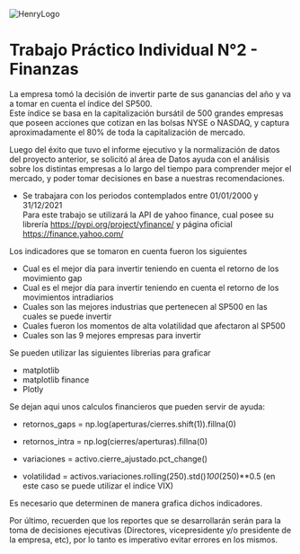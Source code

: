 ![HenryLogo](https://d31uz8lwfmyn8g.cloudfront.net/Assets/logo-henry-white-lg.png)



# Trabajo Práctico Individual N°2 - Finanzas 

<p> La empresa tomó la decisión de invertir parte de sus ganancias del año y va a tomar en cuenta el índice del SP500.<br>
Este índice se basa en la capitalización bursátil de 500 grandes empresas que poseen acciones que cotizan en las bolsas NYSE o NASDAQ, y captura aproximadamente el 80% de toda la capitalización de mercado.</p>
Luego del éxito que tuvo el informe ejecutivo y la normalización de datos del proyecto anterior, se solicitó al área de Datos ayuda con el análisis sobre los distintas empresas a lo largo del tiempo para comprender mejor el mercado, y poder tomar decisiones en base a nuestras recomendaciones.

* Se trabajara con los periodos contemplados entre 01/01/2000 y 31/12/2021<br>
Para este trabajo se utilizará la API de yahoo finance, cual posee su librería https://pypi.org/project/yfinance/ y página oficial https://finance.yahoo.com/ <br>


Los indicadores que se tomaron en cuenta fueron los siguientes

- Cual es el mejor día para invertir teniendo en cuenta el retorno de los movimiento gap
- Cual es el mejor día para invertir teniendo en cuenta el retorno de los movimientos intradiarios 
- Cuales son las mejores industrias que pertenecen al SP500 en las cuales se puede invertir
- Cuales fueron los momentos de alta volatilidad que afectaron al SP500
- Cuales son las 9 mejores empresas para invertir



Se pueden utilizar las siguientes librerias para graficar

- matplotlib
- matplotlib finance
- Plotly

Se dejan aqui unos calculos financieros que pueden servir de ayuda:<br>


- retornos_gaps = np.log(aperturas/cierres.shift(1)).fillna(0)<br>

- retornos_intra = np.log(cierres/aperturas).fillna(0)<br>

- variaciones = activo.cierre_ajustado.pct_change()<br>

- volatilidad = activos.variaciones.rolling(250).std()*100*(250)**0.5 (en este caso se puede utilizar el indice VIX)<br>


Es necesario que determinen de manera grafica dichos indicadores.<br>

Por último, recuerden que los reportes que se desarrollarán serán para la toma de decisiones ejecutivas (Directores, vicepresidente y/o presidente de la empresa, etc), por lo tanto es imperativo evitar errores en los mismos. <br>


